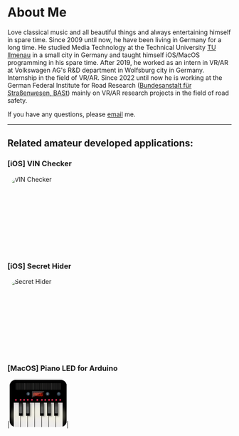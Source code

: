 # About Me

Love classical music and all beautiful things and always entertaining himself in spare time. Since 2009 until now, he have been living in Germany for a long time. He studied Media Technology at the Technical University [TU Ilmenau](https://www.tu-ilmenau.de/mt) in a small city in Germany and taught himself iOS/MacOS programming in his spare time. After 2019, he worked as an intern in VR/AR at Volkswagen AG's R&D department in Wolfsburg city in Germany. Internship in the field of VR/AR. Since 2022 until now he is working at the German Federal Institute for Road Research ([Bundesanstalt für Straßenwesen, BASt](https://www.bast.de)) mainly on VR/AR research projects in the field of road safety.

If you have any questions, please [email](mailto:crosser_wack.0m@icloud.com) me.

***

## Related amateur developed applications:

### [iOS] VIN Checker
<a href="https://apps.apple.com/us/app/vin-checker/id1182796068?itscg=30200&amp;itsct=apps_box_appicon" style="width: 170px; height: 170px; border-radius: 22%; overflow: hidden; display: inline-block; vertical-align: middle;"><img src="https://is1-ssl.mzstatic.com/image/thumb/Purple126/v4/b1/89/bd/b189bde5-60c6-d201-11a2-449bf9afe9cf/AppIcon-1x_U007emarketing-0-8-0-85-220.png/540x540bb.jpg" alt="VIN Checker" style="width: 170px; height: 170px; border-radius: 22%; overflow: hidden; display: inline-block; vertical-align: middle;"></a>

### [iOS] Secret Hider
<a href="https://apps.apple.com/us/app/secret-hider/id1312636920?itscg=30200&amp;itsct=apps_box_appicon" style="width: 170px; height: 170px; border-radius: 22%; overflow: hidden; display: inline-block; vertical-align: middle;"><img src="https://is1-ssl.mzstatic.com/image/thumb/Purple126/v4/37/72/51/37725183-4aaf-01e8-8240-c3f3cbf82fc6/AppIcon-0-1x_U007emarketing-0-7-0-85-220.png/540x540bb.jpg" alt="Secret Hider" style="width: 170px; height: 170px; border-radius: 22%; overflow: hidden; display: inline-block; vertical-align: middle;"></a>
### [MacOS] Piano LED for Arduino
[](https://thueringerbratwurst.com/pla/)|[![im](pla.png)](https://thueringerbratwurst.com/pla/)|
